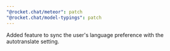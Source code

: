 ```yaml
---
"@rocket.chat/meteor": patch
"@rocket.chat/model-typings": patch
---
```


Added feature to sync the user's language preference with the autotranslate setting.
